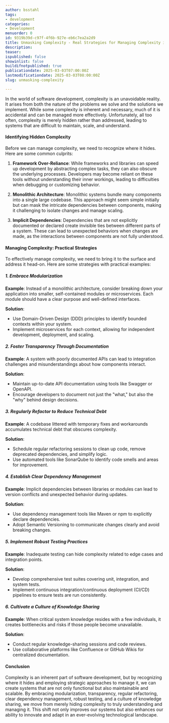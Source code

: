 ```yaml
---
author: bsstahl
tags:
- development
categories:
- Development
menuorder: 0
id: 9319b39d-c97f-4f6b-927e-eb6c7ea2a2d9
title: Unmasking Complexity - Real Strategies for Managing Complexity in Software Systems
description: 
teaser: 
ispublished: false
showinlist: false
buildifnotpublished: true
publicationdate: 2025-03-03T07:00:00Z
lastmodificationdate: 2025-03-03T08:00:00Z
slug: unmasking-complexity

---
```

In the world of software development, complexity is an unavoidable reality. It arises from both the nature of the problems we solve and the solutions we implement. While some complexity is inherent and necessary, much of it is accidental and can be managed more effectively. Unfortunately, all too often, complexity is merely hidden rather than addressed, leading to systems that are difficult to maintain, scale, and understand.

#### Identifying Hidden Complexity

Before we can manage complexity, we need to recognize where it hides. Here are some common culprits:

1. **Framework Over-Reliance**: While frameworks and libraries can speed up development by abstracting complex tasks, they can also obscure the underlying processes. Developers may become reliant on these tools without understanding their inner workings, leading to difficulties when debugging or customizing behavior.

2. **Monolithic Architecture**: Monolithic systems bundle many components into a single large codebase. This approach might seem simple initially but can mask the intricate dependencies between components, making it challenging to isolate changes and manage scaling.

3. **Implicit Dependencies**: Dependencies that are not explicitly documented or declared create invisible ties between different parts of a system. These can lead to unexpected behaviors when changes are made, as the interactions between components are not fully understood.

#### Managing Complexity: Practical Strategies

To effectively manage complexity, we need to bring it to the surface and address it head-on. Here are some strategies with practical examples:

##### 1. Embrace Modularization

**Example**: Instead of a monolithic architecture, consider breaking down your application into smaller, self-contained modules or microservices. Each module should have a clear purpose and well-defined interfaces.

**Solution**:

* Use Domain-Driven Design (DDD) principles to identify bounded contexts within your system.
* Implement microservices for each context, allowing for independent development, deployment, and scaling.

##### 2. Foster Transparency Through Documentation

**Example**: A system with poorly documented APIs can lead to integration challenges and misunderstandings about how components interact.

**Solution**:

* Maintain up-to-date API documentation using tools like Swagger or OpenAPI.
* Encourage developers to document not just the "what," but also the "why" behind design decisions.

##### 3. Regularly Refactor to Reduce Technical Debt

**Example**: A codebase littered with temporary fixes and workarounds accumulates technical debt that obscures complexity.

**Solution**:

* Schedule regular refactoring sessions to clean up code, remove deprecated dependencies, and simplify logic.
* Use automated tools like SonarQube to identify code smells and areas for improvement.

##### 4. Establish Clear Dependency Management

**Example**: Implicit dependencies between libraries or modules can lead to version conflicts and unexpected behavior during updates.

**Solution**:

* Use dependency management tools like Maven or npm to explicitly declare dependencies.
* Adopt Semantic Versioning to communicate changes clearly and avoid breaking changes.

##### 5. Implement Robust Testing Practices

**Example**: Inadequate testing can hide complexity related to edge cases and integration points.

**Solution**:

* Develop comprehensive test suites covering unit, integration, and system tests.
* Implement continuous integration/continuous deployment (CI/CD) pipelines to ensure tests are run consistently.

##### 6. Cultivate a Culture of Knowledge Sharing

**Example**: When critical system knowledge resides with a few individuals, it creates bottlenecks and risks if those people become unavailable.

**Solution**:

* Conduct regular knowledge-sharing sessions and code reviews.
* Use collaborative platforms like Confluence or GitHub Wikis for centralized documentation.

#### Conclusion

Complexity is an inherent part of software development, but by recognizing where it hides and employing strategic approaches to manage it, we can create systems that are not only functional but also maintainable and scalable. By embracing modularization, transparency, regular refactoring, clear dependency management, robust testing, and a culture of knowledge sharing, we move from merely hiding complexity to truly understanding and managing it. This shift not only improves our systems but also enhances our ability to innovate and adapt in an ever-evolving technological landscape.
